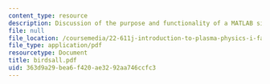 ```yaml
---
content_type: resource
description: Discussion of the purpose and functionality of a MATLAB simulation.
file: null
file_location: /coursemedia/22-611j-introduction-to-plasma-physics-i-fall-2003/363d9a29bea6f420ae3292aa746ccfc3_birdsall.pdf
file_type: application/pdf
resourcetype: Document
title: birdsall.pdf
uid: 363d9a29-bea6-f420-ae32-92aa746ccfc3
---
```

